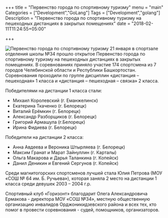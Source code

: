 +++
title = "Первенство города по спортивному туризму"
menu = "main"
Categories = ["Development","GoLang"]
Tags = ["Development","golang"]
Description = "Первенство города по спортивному туризму на пешеходных дистанциях в закрытых помещениях"
date = "2018-02-11T11:24:55+05:00"

+++


![Первенство города по спортивному туризму](/images/pervenstvo_tourism_012018.jpg)
21 января в спортзале отделения школы №34 прошло открытое Первенство города по спортивному туризму
 на пешеходных дистанциях в закрытых помещениях. В соревнованиях приняло участие 174 спортсмена 
из 7 городов Челябинской области и Республики Башкортостан. Соревнования проходили по 
группе дисциплин «дистанция – пешеходная» 1 класса и «дистанция – пешеходная – связка» 2 класса.

<!--more-->

Победителями на дистанции 1 класса стали:

* Михаил Королевский (г. Еманжелинск)
* Екатерина Ткаченко (г. Белорецк) 
* Виталий Ерёмкин (г. Белорецк)
* Александр Разборщиков (г. Белорецк)
* Григорий Армашула (г.Белорецк)
* Ирина Фидиева (г. Белорецк)

Победители на дистанции 2 класса:

* Анна Авдеева и Вероника Штырляева (г. Белорецк)
* Максим Гранат и Марат Зайнуллин (г. Карталы)
* Ольга Макарова и Дарья Таланкина (г. Копейск)
* Данил Деникин и Евгений Сергунов (г. Копейск)

Среди магнитогорских спортсменов лучшей стала Юлия Петрова (МОУ «СОШ № 64 им. Б. Ручьева»),
 которая заняла 2 место на дистанции 1 класса среди девушек 2003 – 2004 г.р.

Спортивный клуб «Горизонт» благодарит Олега Александровича Ермакова - директора МОУ «СОШ №34», 
местную общественную организацию инвалидов Орджоникидзевского района и всех тех, 
кто помог в провести соревнования - судей, помощников, организаторов.


